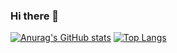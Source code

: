 ### Hi there 👋

[![Anurag's GitHub stats](https://github-readme-stats.vercel.app/api?username=shion0625)](https://github.com/anuraghazra/github-readme-stats)
[![Top Langs](https://github-readme-stats.vercel.app/api/top-langs/?username=shion0625)](https://github.com/anuraghazra/github-readme-stats)


<!--
**shion0625/shion0625** is a ✨ _special_ ✨ repository because its `README.md` (this file) appears on your GitHub profile.

Here are some ideas to get you started:

- 🔭 I’m currently working on ...
- 🌱 I’m currently learning ...
- 👯 I’m looking to collaborate on ...
- 🤔 I’m looking for help with ...
- 💬 Ask me about ...
- 📫 How to reach me: ...
- 😄 Pronouns: ...
- ⚡ Fun fact: ...
-->
